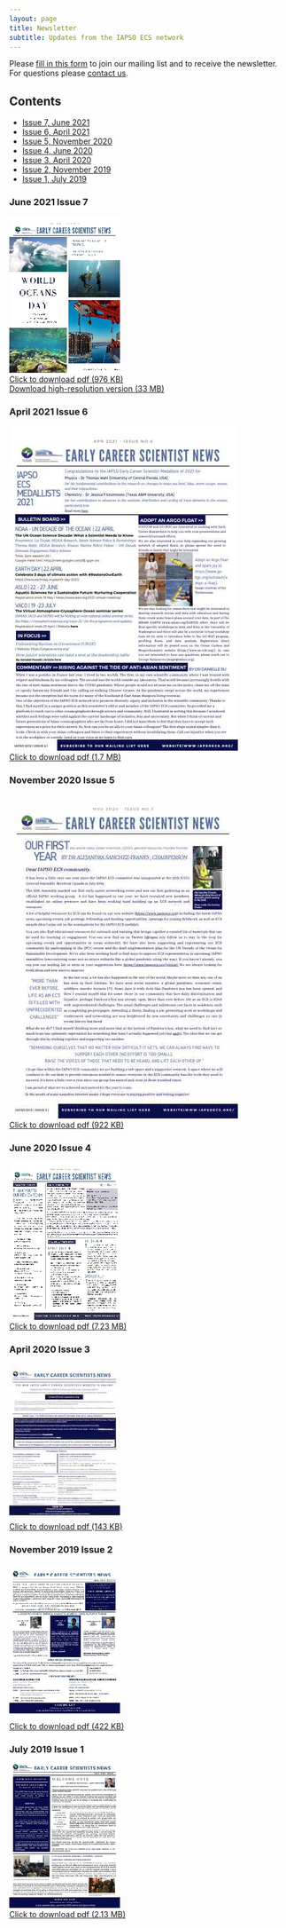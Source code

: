 ```yaml
---
layout: page
title: Newsletter
subtitle: Updates from the IAPSO ECS network
---
```


Please [fill in this form](https://www.iapsoecs.org/joinus) to join our mailing list and to receive the newsletter. For questions please [contact us](mailto:info@iapsoecs.org).

## Contents

* [Issue 7, June 2021](#june-2021-issue-7)
* [Issue 6, April 2021](#april-2021-issue-6)
* [Issue 5, November 2020](#november-2020-issue-5)
* [Issue 4, June 2020](#june-2020-issue-4)
* [Issue 3, April 2020](#april-2020-issue-3)
* [Issue 2, November 2019](#november-2019-issue-2)
* [Issue 1, July 2019](#july-2020-issue-1)


### June 2021 Issue 7
<div class="news-container">
  <a title="IAPSO ECS Newsletter, 2021, 7" href="/uploads/newsletter/iapsoecs_newsletter_2021_7.pdf" target='_blank'>
  <img src="/uploads/newsletter/iapsoecs_newsletter_2021_7_thumbnail.jpg" alt="IAPSO ECS Newsletter, 2021, 7" class="news-image">
  <div class="news-overlay">
    <div class="news-text">Click to download pdf (976 KB)</div>
  </div>
  </a>
  <a href="/uploads/newsletter/iapsoecs_newsletter_2021_7_highres.pdf" target='_blank'>Download high-resolution version (33 MB)</a>
</div>


### April 2021 Issue 6
<div class="news-container">
  <a title="IAPSO ECS Newsletter, 2021, 6" href="/uploads/newsletter/iapsoecs_newsletter_2021_6.pdf" target='_blank'>
  <img src="/uploads/newsletter/iapsoecs_newsletter_2021_6_thumbnail.jpg" alt="IAPSO ECS Newsletter, 2021, 6" class="news-image">
  <div class="news-overlay">
    <div class="news-text">Click to download pdf (1.7 MB)</div>
  </div>
  </a>
</div>


### November 2020 Issue 5
<div class="news-container">
  <a title="IAPSO ECS Newsletter, 2020, 5" href="/uploads/newsletter/iapsoecs_newsletter_2020_5.pdf" target='_blank'>
  <img src="/uploads/newsletter/iapsoecs_newsletter_2020_5_thumbnail.jpg" alt="IAPSO ECS Newsletter, 2020, 5" class="news-image">
  <div class="news-overlay">
    <div class="news-text">Click to download pdf (922 KB)</div>
  </div>
  </a>
</div>


### June 2020 Issue 4
<div class="news-container">
  <a title="IAPSO ECS Newsletter, 2020, 4" href="/uploads/newsletter/iapsoecs_newsletter_2020_4.pdf" target='_blank'>
  <img src="/uploads/newsletter/iapsoecs_newsletter_2020_4_thumbnail.jpg" alt="IAPSO ECS Newsletter, 2020, 4" class="news-image">
  <div class="news-overlay">
    <div class="news-text">Click to download pdf (7.23 MB)</div>
  </div>
  </a>
</div>


### April 2020 Issue 3
<div class="news-container">
  <a title="IAPSO ECS Newsletter, 2020, 3" href="/uploads/newsletter/iapsoecs_newsletter_2020_3.pdf" target='_blank'>
  <img src="/uploads/newsletter/iapsoecs_newsletter_2020_3_thumbnail.jpg" alt="IAPSO ECS Newsletter, 2020, 3" class="news-image">
  <div class="news-overlay">
    <div class="news-text">Click to download pdf (143 KB)</div>
  </div>
  </a>
</div>


### November 2019 Issue 2
<div class="news-container">
  <a title="IAPSO ECS Newsletter, 2019, 2" href="/uploads/newsletter/iapsoecs_newsletter_2019_2.pdf" target='_blank'>
  <img src="/uploads/newsletter/iapsoecs_newsletter_2019_2_thumbnail.jpg" alt="IAPSO ECS Newsletter, 2019, 2" class="news-image">
  <div class="news-overlay">
    <div class="news-text">Click to download pdf (422 KB)</div>
  </div>
  </a>
</div>


### July 2019 Issue 1
<div class="news-container">
  <a title="IAPSO ECS Newsletter, 2019, 1" href="/uploads/newsletter/iapsoecs_newsletter_2019_1.pdf" target="_blank">
  <img src="/uploads/newsletter/iapsoecs_newsletter_2019_1_thumbnail.jpg" alt="IAPSO ECS Newsletter, 2019, 1" class="news-image">
  <div class="news-overlay">
    <div class="news-text">Click to download pdf (2.13 MB)</div>
  </div>
  </a>
</div>
